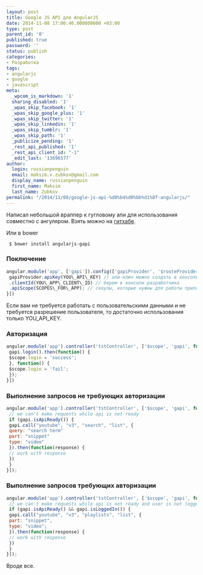 ```yaml
---
layout: post
title: Google JS API для AngularJS
date: 2014-11-08 17:00:46.000000000 +03:00
type: post
parent_id: '0'
published: true
password: ''
status: publish
categories:
- Разработка
tags:
- angularjs
- google
- javascript
meta:
  _wpcom_is_markdown: '1'
  sharing_disabled: '1'
  _wpas_skip_facebook: '1'
  _wpas_skip_google_plus: '1'
  _wpas_skip_twitter: '1'
  _wpas_skip_linkedin: '1'
  _wpas_skip_tumblr: '1'
  _wpas_skip_path: '1'
  _publicize_pending: '1'
  _rest_api_published: '1'
  _rest_api_client_id: "-1"
  _edit_last: '13696577'
author:
  login: russianpenguin
  email: maksim.v.zubkov@gmail.com
  display_name: russianpenguin
  first_name: Maksim
  last_name: Zubkov
permalink: "/2014/11/08/google-js-api-%d0%b4%d0%bb%d1%8f-angularjs/"
---
```

Написал небольшой враппер к гугловому апи для использования совместно с ангуляром. Взять можно на [гитхабе](https://github.com/RussianPenguin/angularjs-gapi "angularjs-gapi").

Или в bower

```shell
 $ bower install angularjs-gapi
```

### Поключение

```javascript
angular.module('app', ['gapi']).config(['gapiProvider', '$routeProvider', function(gapiProvider, $routeProvider) {  
 gapiProvider.apiKey(YOU\_API\_KEY) // апи-ключ можно создать в консоли разработчика  
 .clientId(YOU\_APP\_CLIENT\_ID) // берем в консоли разработчика  
 .apiScope(SCOPES\_FOR\_APP); // скоупы, которые нужны для работы приложения  
}])
```

Если вам не требуется работать с пользовательскими данными и не требуется разрешение пользователя, то достаточно использования только YOU\_API\_KEY.

### Авторизация

```javascript
angular.module('app').controller('tstController', ['$scope', 'gapi', function($scope, gapi) {  
 gapi.login().then(function() {  
 $scope.login = 'success';  
 }, function() {  
 $scope.login = 'fail';  
 });  
}])
```

### Выполнение запросов не требующих авторизации

```javascript
angular.module('app').controller('tstController', ['$scope', 'gapi', function($scope, gapi) {  
 // we can't make requests while api is not ready  
 if (gapi.isApiReady()) {  
 gapi.call("youtube", "v3", "search", "list", {  
 query: "search term"  
 part: "snippet"  
 type: "video"  
 }).then(function(response) {  
 // work with response  
 })  
 }  
}]);
```

### Выполнение запросов требующих авторизации

```javascript
angular.module('app').controller('tstController', ['$scope', 'gapi', function($scope, gapi) {  
 // we can't make requests while api is not ready and user is not logged in  
 if (gapi.isApiReady() && gapi.isLoggedIn()) {  
 gapi.call("youtube", "v3", "playlists", "list", {  
 part: "snippet",  
 type: "video";  
 }).then(function(response) {  
 // work with response  
 })  
 }  
}]);
```

Вроде все.

